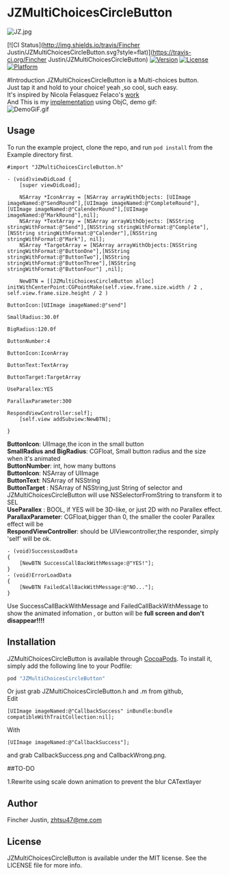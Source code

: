# JZMultiChoicesCircleButton
![JZ.jpg](https://github.com/JustinFincher/JZMultiChoicesCircleButton/raw/master/DemoPic/JZ.jpg)  

[![CI Status](http://img.shields.io/travis/Fincher Justin/JZMultiChoicesCircleButton.svg?style=flat)](https://travis-ci.org/Fincher Justin/JZMultiChoicesCircleButton)
[![Version](https://img.shields.io/cocoapods/v/JZMultiChoicesCircleButton.svg?style=flat)](http://cocoapods.org/pods/JZMultiChoicesCircleButton)
[![License](https://img.shields.io/cocoapods/l/JZMultiChoicesCircleButton.svg?style=flat)](http://cocoapods.org/pods/JZMultiChoicesCircleButton)
[![Platform](https://img.shields.io/cocoapods/p/JZMultiChoicesCircleButton.svg?style=flat)](http://cocoapods.org/pods/JZMultiChoicesCircleButton)

#Introduction
JZMultiChoicesCircleButton is a Multi-choices button.  
Just tap it and hold to your choice! yeah ,so cool, such easy.   
It's inspired by Nicola Felasquez Felaco's [work](https://dribbble.com/shots/2293573-Pubbblish)  
And This is my [implementation](https://dribbble.com/shots/2333536-ParallaxCircleButton) using ObjC, demo gif:   
![DemoGiF.gif](https://github.com/JustinFincher/JZMultiChoicesCircleButton/raw/master/DemoPic/DemoGiF.gif) 

## Usage

To run the example project, clone the repo, and run `pod install` from the Example directory first.

```
#import "JZMultiChoicesCircleButton.h"

- (void)viewDidLoad {
    [super viewDidLoad];

    NSArray *IconArray = [NSArray arrayWithObjects: [UIImage imageNamed:@"SendRound"],[UIImage imageNamed:@"CompleteRound"],[UIImage imageNamed:@"CalenderRound"],[UIImage imageNamed:@"MarkRound"],nil];
    NSArray *TextArray = [NSArray arrayWithObjects: [NSString stringWithFormat:@"Send"],[NSString stringWithFormat:@"Complete"],[NSString stringWithFormat:@"Calender"],[NSString stringWithFormat:@"Mark"], nil];
    NSArray *TargetArray = [NSArray arrayWithObjects:[NSString stringWithFormat:@"ButtonOne"],[NSString stringWithFormat:@"ButtonTwo"],[NSString stringWithFormat:@"ButtonThree"],[NSString stringWithFormat:@"ButtonFour"] ,nil];
    
    NewBTN = [[JZMultiChoicesCircleButton alloc] initWithCenterPoint:CGPointMake(self.view.frame.size.width / 2 , self.view.frame.size.height / 2 )
                                                                                      ButtonIcon:[UIImage imageNamed:@"send"]
                                                                                     SmallRadius:30.0f
                                                                                       BigRadius:120.0f
                                                                                    ButtonNumber:4
                                                                                      ButtonIcon:IconArray
                                                                                      ButtonText:TextArray
                                                                                    ButtonTarget:TargetArray
                                                                                     UseParallex:YES
                                                                               ParallaxParameter:300
                                                                           RespondViewController:self];
    [self.view addSubview:NewBTN];
    
}

```
**ButtonIcon**: UIImage,the icon in the small button  
**SmallRadius and BigRadius**: CGFloat, Small button radius and the size when it's animated  
**ButtonNumber**: int, how many buttons  
**ButtonIcon**: NSArray of UIImage   
**ButtonText**: NSArray of NSString  
**ButtonTarget** : NSArray of NSString,just String of selector and JZMultiChoicesCircleButton will use NSSelectorFromString to transform it to SEL  
**UseParallex** : BOOL, if YES will be 3D-like, or just 2D with no Parallex effect.  
**ParallaxParameter**: CGFloat,bigger than 0, the smaller the cooler Parallex effect will be  
**RespondViewController**: should be UIViewcontroller,the responder, simply 'self' will be ok.  

```
- (void)SuccessLoadData
{
    [NewBTN SuccessCallBackWithMessage:@"YES!"];
}
- (void)ErrorLoadData
{
    [NewBTN FailedCallBackWithMessage:@"NO..."];
}
```
Use SuccessCallBackWithMessage and FailedCallBackWithMessage to show the animated infomation , or button will be **full screen and don't disappear!!!!**



## Installation

JZMultiChoicesCircleButton is available through [CocoaPods](http://cocoapods.org). To install
it, simply add the following line to your Podfile:

```ruby
pod "JZMultiChoicesCircleButton"
```

Or just grab JZMultiChoicesCircleButton.h and .m from github,   
Edit  
```
[UIImage imageNamed:@"CallbackSuccess" inBundle:bundle compatibleWithTraitCollection:nil];
```  
With  
```
[UIImage imageNamed:@"CallbackSuccess"];
```    
and grab CallbackSuccess.png and CallbackWrong.png.


##TO-DO 

1.Rewrite using scale down animation to prevent the blur CATextlayer

## Author

Fincher Justin, zhtsu47@me.com

## License

JZMultiChoicesCircleButton is available under the MIT license. See the LICENSE file for more info.
